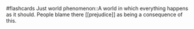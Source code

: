 #flashcards 
Just world phenomenon::A world in which everything happens as it should. People blame there [[prejudice]] as being a consequence of this.
<!--SR:!2023-11-05,1,230-->